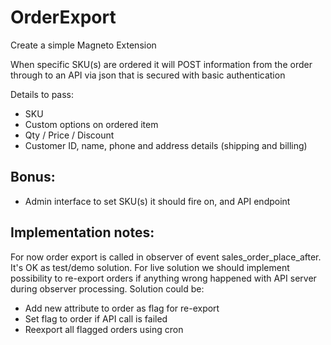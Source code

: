 # OrderExport

Create a simple Magneto Extension

When specific SKU(s) are ordered it will POST information from the order through to an API via json that is secured with basic authentication

Details to pass:
- SKU
- Custom options on ordered item
- Qty / Price / Discount
- Customer ID, name, phone and address details (shipping and billing)
## Bonus: 
- Admin interface to set SKU(s) it should fire on, and API endpoint

## Implementation notes:
For now order export is called in observer of event sales_order_place_after. It's OK as test/demo solution. For live
solution we should implement possibility to re-export orders if anything wrong happened with API server during observer
processing. Solution could be:
- Add new attribute to order as flag for re-export
- Set flag to order if API call is failed
- Reexport all flagged orders using cron
